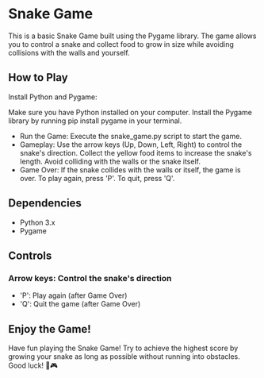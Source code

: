 # Snake Game
This is a basic Snake Game built using the Pygame library. The game allows you to control a snake and collect food to grow in size while avoiding collisions with the walls and yourself.

## How to Play
Install Python and Pygame:

Make sure you have Python installed on your computer.
Install the Pygame library by running pip install pygame in your terminal.
- Run the Game:
Execute the snake_game.py script to start the game.
- Gameplay:
Use the arrow keys (Up, Down, Left, Right) to control the snake's direction.
Collect the yellow food items to increase the snake's length.
Avoid colliding with the walls or the snake itself.
- Game Over:
If the snake collides with the walls or itself, the game is over.
To play again, press 'P'. To quit, press 'Q'.
## Dependencies
- Python 3.x
- Pygame
## Controls
### Arrow keys: Control the snake's direction
- 'P': Play again (after Game Over)
- 'Q': Quit the game (after Game Over)
## Enjoy the Game!
Have fun playing the Snake Game! Try to achieve the highest score by growing your snake as long as possible without running into obstacles. Good luck! 🐍🎮
